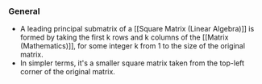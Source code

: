 ### General
- A leading principal submatrix of a [[Square Matrix (Linear Algebra)]] is formed by taking the first k rows and k columns of the [[Matrix (Mathematics)]], for some integer k from 1 to the size of the original matrix. 
- In simpler terms, it's a smaller square matrix taken from the top-left corner of the original matrix. 